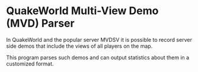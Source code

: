 
QuakeWorld Multi-View Demo (MVD) Parser
=======================================

In QuakeWorld and the popular server MVDSV
it is possible to record server side demos
that include the views of all players on
the map.

This program parses such demos and can output
statistics about them in a customized format.
